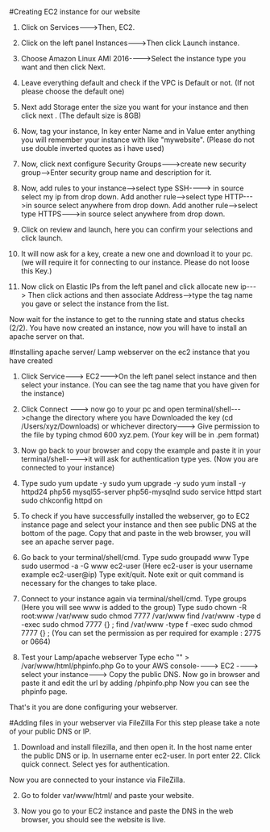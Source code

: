 #Creating EC2 instance for our website


1. Click on Services--->Then, EC2.

2. Click on the left panel Instances--->Then click Launch instance.

3. Choose Amazon Linux AMI 2016---->Select the instance type you want and then click Next.

4. Leave everything default and check if the VPC is Default or not.
(If not please choose the default one)

5. Next add Storage enter the size you want for your instance and then click next .
(The default size is 8GB)

6. Now, tag your instance, In key enter Name and in Value enter anything you will remember your instance with like "mywebsite".
(Please do not use double inverted quotes as i have used)

7. Now, click next configure Security Groups--->create new security group-->Enter security group name and description for it.

8. Now, add rules to your instance-->select type SSH----> in source select my ip from drop down.
   Add another rule-->select type HTTP--->in source select anywhere from drop down.
   Add another rule-->select type HTTPS--->in source select anywhere from drop down.

9. Click on review and launch, here you can confirm your selections and click launch.

10. It will now ask for a key, create a new one and download it to your pc.
(we will require it for connecting to our instance. Please do not loose this Key.)

11. Now click on Elastic IPs from the left panel and click allocate new ip---> Then click actions and then associate Address-->type the tag name you gave or select the instance from the list.


Now wait for the instance to get to the running state and status checks (2/2).
You have now created an instance, now you will have to install an apache server on that.


#Installing apache server/ Lamp webserver on the ec2 instance that you have created


1. Click Service---> EC2--->On the left panel select instance and then select your instance.
(You can see the tag name that you have given for the instance)

2. Click Connect ---> now go to your pc and open terminal/shell--->change the directory where you have Downloaded the key (cd /Users/xyz/Downloads) or whichever directory---> Give permission to the file by typing chmod 600 xyz.pem.
(Your key will be in .pem format)

3. Now go back to your browser and copy the example and paste it in your terminal/shell---->it will ask for authentication type yes.
(Now you are connected to your instance)

4. Type sudo yum update -y
        sudo yum upgrade -y
        sudo yum install -y httpd24 php56 mysql55-server php56-mysqlnd
        sudo service httpd start
        sudo chkconfig httpd on

5. To check if you have successfully installed the webserver, go to EC2 instance page and select your instance and then see public DNS at the bottom of the page.
    Copy that and paste in the web browser, you will see an apache server page.

6. Go back to your terminal/shell/cmd.
    Type sudo groupadd www
    Type sudo usermod -a -G www ec2-user
   (Here ec2-user is your username example ec2-user@ip)
    Type exit/quit.
   Note exit or quit command is necessary for the changes to take place.

7. Connect to your instance again via terminal/shell/cmd.
    Type groups
   (Here you will see www is added to the group)
    Type sudo chown -R root:www /var/www
    sudo chmod 7777 /var/www
    find /var/www -type d -exec sudo chmod 7777 {} \;
    find /var/www -type f -exec sudo chmod 7777 {} \;
   (You can set the permission as per required for example : 2775 or 0664)

8. Test your Lamp/apache webserver
    Type echo "<?php phpinfo(); ?>" > /var/www/html/phpinfo.php
   Go to your AWS console----> EC2 ----> select your instance---> Copy the public DNS.
   Now go in browser and paste it and edit the url by adding /phpinfo.php
   Now you can see the phpinfo page.
   
That's it you are done configuring your webserver.

#Adding files in your webserver via FileZilla
For this step please take a note of your public DNS or IP.
1. Download and install filezilla, and then open it.
      In the host name enter the public DNS or ip.
      In username enter ec2-user.
      In port enter 22.
      Click quick connect.
      Select yes for authentication.

Now you are connected to your instance via FileZilla.

2. Go to folder var/www/html/ and paste your website.

3. Now you go to your EC2 instance and paste the DNS in the web browser, you should see the website is live.
